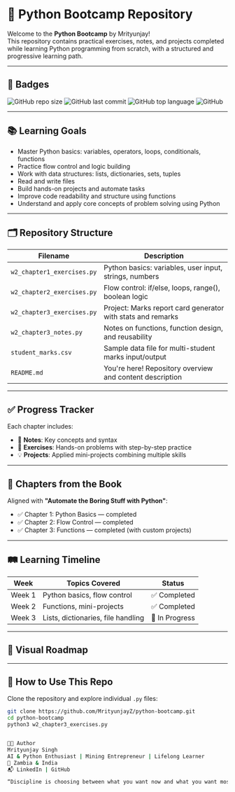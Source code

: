 # 🐍 Python Bootcamp Repository

Welcome to the **Python Bootcamp** by Mrityunjay!  
This repository contains practical exercises, notes, and projects completed while learning Python programming from scratch, with a structured and progressive learning path.

---

## 📛 Badges

![GitHub repo size](https://img.shields.io/github/repo-size/MrityunjayZ/python-bootcamp)
![GitHub last commit](https://img.shields.io/github/last-commit/MrityunjayZ/python-bootcamp)
![GitHub top language](https://img.shields.io/github/languages/top/MrityunjayZ/python-bootcamp)
![GitHub](https://img.shields.io/github/license/MrityunjayZ/python-bootcamp)

---

## 📚 Learning Goals

- Master Python basics: variables, operators, loops, conditionals, functions
- Practice flow control and logic building
- Work with data structures: lists, dictionaries, sets, tuples
- Read and write files
- Build hands-on projects and automate tasks
- Improve code readability and structure using functions
- Understand and apply core concepts of problem solving using Python

---

## 🗂️ Repository Structure

| Filename | Description |
|----------|-------------|
| `w2_chapter1_exercises.py` | Python basics: variables, user input, strings, numbers |
| `w2_chapter2_exercises.py` | Flow control: if/else, loops, range(), boolean logic |
| `w2_chapter3_exercises.py` | Project: Marks report card generator with stats and remarks |
| `w2_chapter3_notes.py` | Notes on functions, function design, and reusability |
| `student_marks.csv` | Sample data file for multi-student marks input/output |
| `README.md` | You're here! Repository overview and content description |

---

## ✅ Progress Tracker

Each chapter includes:

- 📘 **Notes**: Key concepts and syntax
- 🧠 **Exercises**: Hands-on problems with step-by-step practice
- 💡 **Projects**: Applied mini-projects combining multiple skills

---

## 📖 Chapters from the Book

Aligned with **"Automate the Boring Stuff with Python"**:

- ✅ Chapter 1: Python Basics — completed
- ✅ Chapter 2: Flow Control — completed
- ✅ Chapter 3: Functions — completed (with custom projects)

---

## 🛤️ Learning Timeline

| Week | Topics Covered | Status |
|-----|----------------|--------|
| Week 1 | Python basics, flow control | ✅ Completed |
| Week 2 | Functions, mini-projects | ✅ Completed |
| Week 3 | Lists, dictionaries, file handling | 🚀 In Progress |

---

## 🌟 Visual Roadmap


---

## 🔧 How to Use This Repo

Clone the repository and explore individual `.py` files:

```bash
git clone https://github.com/MrityunjayZ/python-bootcamp.git
cd python-bootcamp
python3 w2_chapter3_exercises.py


👨‍💻 Author
Mrityunjay Singh
AI & Python Enthusiast | Mining Entrepreneur | Lifelong Learner
📍 Zambia & India
📬 LinkedIn | GitHub

“Discipline is choosing between what you want now and what you want most.” – Abraham Lincoln